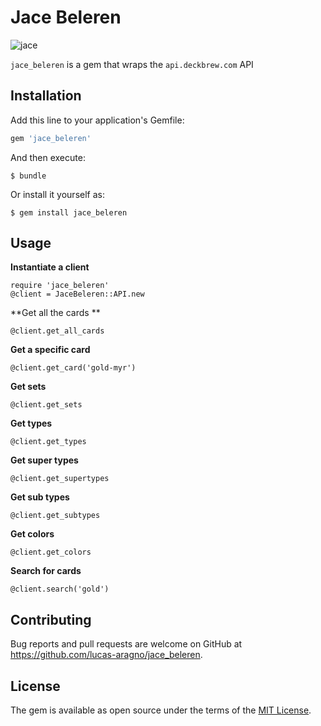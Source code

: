 # Jace Beleren

![jace](http://www.wizards.com/mtg/images/daily/wallpapers/WP_JacetheMindSculptor_2560x1600.jpg)

`jace_beleren` is a gem that wraps the `api.deckbrew.com` API


## Installation

Add this line to your application's Gemfile:

```ruby
gem 'jace_beleren'
```

And then execute:

    $ bundle

Or install it yourself as:

    $ gem install jace_beleren

## Usage

**Instantiate a client**

    require 'jace_beleren'
    @client = JaceBeleren::API.new

**Get all the cards **

    @client.get_all_cards

**Get a specific card**

    @client.get_card('gold-myr')

**Get sets**

    @client.get_sets

**Get types**

    @client.get_types

**Get super types**

    @client.get_supertypes

**Get sub types**

    @client.get_subtypes

**Get colors**

    @client.get_colors

**Search for cards**

    @client.search('gold')

## Contributing

Bug reports and pull requests are welcome on GitHub at https://github.com/lucas-aragno/jace_beleren.


## License

The gem is available as open source under the terms of the [MIT License](http://opensource.org/licenses/MIT).

